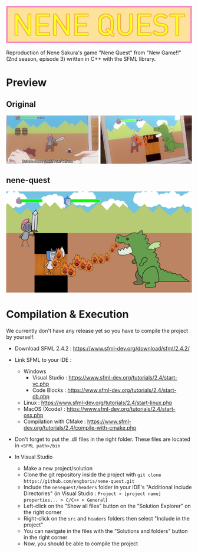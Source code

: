 ![title](title.png)

Reproduction of Nene Sakura's game "Nene Quest" from "New Game!!" (2nd season, episode 3) written in C++ with the SFML library.

# Preview

## Original

![](samples/screenshot01.png)

## nene-quest

![](samples/screenshot02.png)

# Compilation & Execution

We currently don't have any release yet so you have to compile the project by yourself.

* Download SFML 2.4.2 : https://www.sfml-dev.org/download/sfml/2.4.2/

* Link SFML to your IDE :
  + Windows
    - Visual Studio : https://www.sfml-dev.org/tutorials/2.4/start-vc.php
    - Code Blocks : https://www.sfml-dev.org/tutorials/2.4/start-cb.php
  + Linux : https://www.sfml-dev.org/tutorials/2.4/start-linux.php
  + MacOS (Xcode) : https://www.sfml-dev.org/tutorials/2.4/start-osx.php
  + Compilation with CMake : https://www.sfml-dev.org/tutorials/2.4/compile-with-cmake.php
  
* Don't forget to put the .dll files in the right folder. These files are located in `<SFML path>/bin`

* In Visual Studio
  + Make a new project/solution
  + Clone the git repository inside the project with `git clone https://github.com/engboris/nene-quest.git`
  + Include the `nenequest/headers` folder in your IDE's "Additional Include Directories" (in Visual Studio : `Project > [project name] properties... > C/C++ > General`)
  + Left-click on the "Show all files" button on the "Solution Explorer" on the right corner
  + Right-click on the `src` and `headers` folders then select "Include in the project"
  + You can navigate in the files with the "Solutions and folders" button in the right corner
  + Now, you should be able to compile the project
